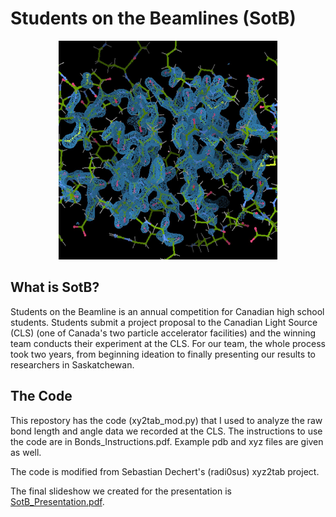 # Students on the Beamlines (SotB)

<p align="center">
<img src="https://github.com/AkiraY1/StudentsOnTheBeamline/blob/main/Media/MolecStructure.png" width="350" height="350">
</p>

## What is SotB?

Students on the Beamline is an annual competition for Canadian high school students. Students submit a project proposal to the Canadian Light Source (CLS) (one of Canada's two particle accelerator facilities) and the winning team conducts their experiment at the CLS. For our team, the whole process took two years, from beginning ideation to finally presenting our results to researchers in Saskatchewan.

## The Code

This repostory has the code (xy2tab_mod.py) that I used to analyze the raw bond length and angle data we recorded at the CLS. The instructions to use the code are in Bonds_Instructions.pdf. Example pdb and xyz files are given as well.

The code is modified from Sebastian Dechert's (radi0sus) xyz2tab project.

The final slideshow we created for the presentation is [SotB_Presentation.pdf](https://github.com/AkiraY1/StudentsOnTheBeamline/blob/main/SotB_Presentation.pdf).